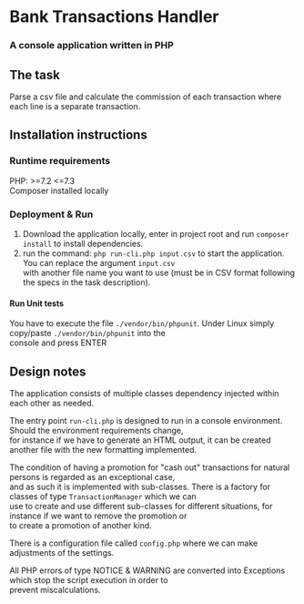 # Bank Transactions Handler
### A console application written in PHP

## The task  
Parse a csv file and calculate the commission of each transaction where each line is a separate transaction.  

## Installation instructions
### Runtime requirements
PHP: >=7.2 <=7.3  
Composer installed locally

### Deployment & Run
1. Download the application locally, enter in project root and run `composer install` to install dependencies.
2. run the command: `php run-cli.php input.csv` to start the application. You can replace the argument `input.csv`  
with another file name you want to use (must be in CSV format following the specs in the task description). 

#### Run Unit tests
You have to execute the file `./vendor/bin/phpunit`. Under Linux simply copy/paste `./vendor/bin/phpunit` into the  
console and press ENTER

## Design notes
The application consists of multiple classes dependency injected within each other as needed.  
  
The entry point `run-cli.php` is designed to run in a console environment. Should the environment requirements change,  
for instance if we have to generate an HTML output, it can be created another file with the new formatting implemented.  
  
The condition of having a promotion for "cash out" transactions for natural persons is regarded as an exceptional case,  
and as such it is implemented with sub-classes. There is a factory for classes of type `TransactionManager` which we can  
use to create and use different sub-classes for different situations, for instance if we want to remove the promotion or  
to create a promotion of another kind.  
  
There is a configuration file called `config.php` where we can make adjustments of the settings.  
  
All PHP errors of type NOTICE & WARNING are converted into Exceptions which stop the script execution in order to  
prevent miscalculations.